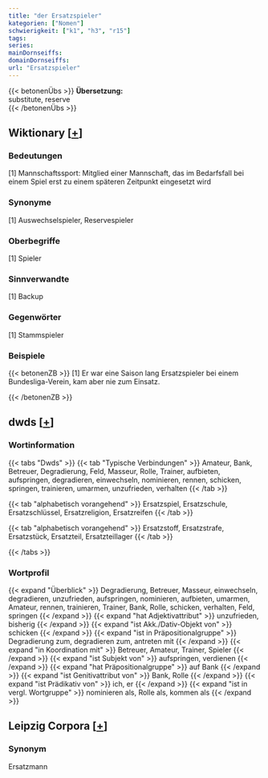 ```yaml
---
title: "der Ersatzspieler"
kategorien: ["Nomen"]
schwierigkeit: ["k1", "h3", "r15"]
tags:
series:
mainDornseiffs:
domainDornseiffs:
url: "Ersatzspieler"
---
```


{{< betonenÜbs >}}
**Übersetzung:**  
substitute, reserve  
{{< /betonenÜbs >}}

## Wiktionary [[+](https://de.wiktionary.org/wiki/Ersatzspieler)]

### Bedeutungen
[1] Mannschaftssport: Mitglied einer Mannschaft, das im Bedarfsfall bei einem Spiel erst zu einem späteren Zeitpunkt eingesetzt wird  

### Synonyme
[1] Auswechselspieler, Reservespieler  

### Oberbegriffe
[1] Spieler  

### Sinnverwandte
[1] Backup  

### Gegenwörter
[1] Stammspieler  

### Beispiele
{{< betonenZB >}}
[1] Er war eine Saison lang Ersatzspieler bei einem Bundesliga-Verein, kam aber nie zum Einsatz.  

{{< /betonenZB >}}


## dwds [[+](https://www.dwds.de/wb/Ersatzspieler)]

### Wortinformation
{{< tabs "Dwds" >}}
{{< tab "Typische Verbindungen" >}}
Amateur, Bank, Betreuer, Degradierung, Feld, Masseur, Rolle, Trainer, aufbieten, aufspringen, degradieren, einwechseln, nominieren, rennen, schicken, springen, trainieren, umarmen, unzufrieden, verhalten
{{< /tab >}}

{{< tab "alphabetisch vorangehend" >}}
Ersatzspiel, Ersatzschule, Ersatzschlüssel, Ersatzreligion, Ersatzreifen
{{< /tab >}}

{{< tab "alphabetisch vorangehend" >}}
Ersatzstoff, Ersatzstrafe, Ersatzstück, Ersatzteil, Ersatzteillager
{{< /tab >}}

{{< /tabs >}}

### Wortprofil
{{< expand "Überblick" >}} Degradierung, Betreuer, Masseur, einwechseln, degradieren, unzufrieden, aufspringen, nominieren, aufbieten, umarmen, Amateur, rennen, trainieren, Trainer, Bank, Rolle, schicken, verhalten, Feld, springen {{< /expand >}}
{{< expand "hat Adjektivattribut" >}} unzufrieden, bisherig {{< /expand >}}
{{< expand "ist Akk./Dativ-Objekt von" >}} schicken {{< /expand >}}
{{< expand "ist in Präpositionalgruppe" >}} Degradierung zum, degradieren zum, antreten mit {{< /expand >}}
{{< expand "in Koordination mit" >}} Betreuer, Amateur, Trainer, Spieler {{< /expand >}}
{{< expand "ist Subjekt von" >}} aufspringen, verdienen {{< /expand >}}
{{< expand "hat Präpositionalgruppe" >}} auf Bank {{< /expand >}}
{{< expand "ist Genitivattribut von" >}} Bank, Rolle {{< /expand >}}
{{< expand "ist Prädikativ von" >}} ich, er {{< /expand >}}
{{< expand "ist in vergl. Wortgruppe" >}} nominieren als, Rolle als, kommen als {{< /expand >}}

## Leipzig Corpora [[+](https://corpora.uni-leipzig.de/en/res?word=Ersatzspieler&corpusId=deu_newscrawl-public_2018)]


### Synonym
Ersatzmann


